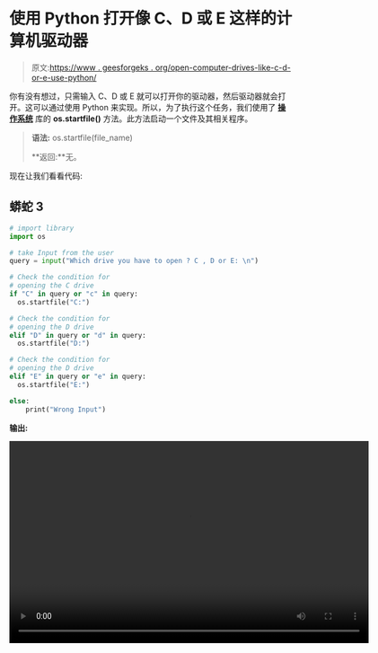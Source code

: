 # 使用 Python 打开像 C、D 或 E 这样的计算机驱动器

> 原文:[https://www . geesforgeks . org/open-computer-drives-like-c-d-or-e-use-python/](https://www.geeksforgeeks.org/open-computer-drives-like-c-d-or-e-using-python/)

你有没有想过，只需输入 C、D 或 E 就可以打开你的驱动器，然后驱动器就会打开。这可以通过使用 Python 来实现。所以，为了执行这个任务，我们使用了 [**操作系统**](https://www.geeksforgeeks.org/os-module-python-examples/) 库的 **os.startfile()** 方法。此方法启动一个文件及其相关程序。

> **语法:** os.startfile(file_name)
> 
> **返回:**无。

现在让我们看看代码:

## 蟒蛇 3

```py
# import library
import os

# take Input from the user 
query = input("Which drive you have to open ? C , D or E: \n")

# Check the condition for 
# opening the C drive
if "C" in query or "c" in query:
  os.startfile("C:")

# Check the condition for 
# opening the D drive
elif "D" in query or "d" in query:
  os.startfile("D:")

# Check the condition for 
# opening the D drive
elif "E" in query or "e" in query:
  os.startfile("E:")

else:
    print("Wrong Input")
```

**输出:**

<video class="wp-video-shortcode" id="video-476474-1" width="640" height="360" preload="metadata" controls=""><source type="video/mp4" src="https://media.geeksforgeeks.org/wp-content/uploads/20200828185254/2020-08-28-18-50-05.mp4?_=1">[https://media.geeksforgeeks.org/wp-content/uploads/20200828185254/2020-08-28-18-50-05.mp4](https://media.geeksforgeeks.org/wp-content/uploads/20200828185254/2020-08-28-18-50-05.mp4)</video>
